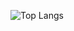![Top Langs](https://github-readme-stats.vercel.app/api/top-langs/?username=Lit-z&layout=compact&theme=nightowl)

